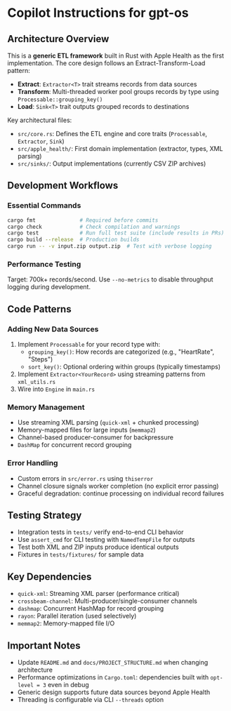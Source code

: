 # Copilot Instructions for gpt-os

## Architecture Overview

This is a **generic ETL framework** built in Rust with Apple Health as the first implementation. The core design follows an Extract-Transform-Load pattern:

- **Extract**: `Extractor<T>` trait streams records from data sources
- **Transform**: Multi-threaded worker pool groups records by type using `Processable::grouping_key()`
- **Load**: `Sink<T>` trait outputs grouped records to destinations

Key architectural files:

- `src/core.rs`: Defines the ETL engine and core traits (`Processable`, `Extractor`, `Sink`)
- `src/apple_health/`: First domain implementation (extractor, types, XML parsing)
- `src/sinks/`: Output implementations (currently CSV ZIP archives)

## Development Workflows

### Essential Commands

```bash
cargo fmt              # Required before commits
cargo check            # Check compilation and warnings
cargo test             # Run full test suite (include results in PRs)
cargo build --release  # Production builds
cargo run -- -v input.zip output.zip  # Test with verbose logging
```

### Performance Testing

Target: 700k+ records/second. Use `--no-metrics` to disable throughput logging during development.

## Code Patterns

### Adding New Data Sources

1. Implement `Processable` for your record type with:
   - `grouping_key()`: How records are categorized (e.g., "HeartRate", "Steps")
   - `sort_key()`: Optional ordering within groups (typically timestamps)
2. Implement `Extractor<YourRecord>` using streaming patterns from `xml_utils.rs`
3. Wire into `Engine` in `main.rs`

### Memory Management

- Use streaming XML parsing (`quick-xml` + chunked processing)
- Memory-mapped files for large inputs (`memmap2`)
- Channel-based producer-consumer for backpressure
- `DashMap` for concurrent record grouping

### Error Handling

- Custom errors in `src/error.rs` using `thiserror`
- Channel closure signals worker completion (no explicit error passing)
- Graceful degradation: continue processing on individual record failures

## Testing Strategy

- Integration tests in `tests/` verify end-to-end CLI behavior
- Use `assert_cmd` for CLI testing with `NamedTempFile` for outputs
- Test both XML and ZIP inputs produce identical outputs
- Fixtures in `tests/fixtures/` for sample data

## Key Dependencies

- `quick-xml`: Streaming XML parser (performance critical)
- `crossbeam-channel`: Multi-producer/single-consumer channels
- `dashmap`: Concurrent HashMap for record grouping
- `rayon`: Parallel iteration (used selectively)
- `memmap2`: Memory-mapped file I/O

## Important Notes

- Update `README.md` and `docs/PROJECT_STRUCTURE.md` when changing architecture
- Performance optimizations in `Cargo.toml`: dependencies built with `opt-level = 3` even in debug
- Generic design supports future data sources beyond Apple Health
- Threading is configurable via CLI `--threads` option
